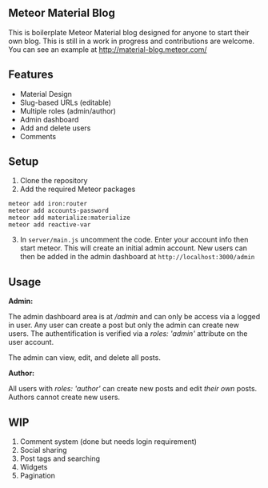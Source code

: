 ## Meteor Material Blog

This is boilerplate Meteor Material blog designed for anyone to start their own blog. This is still in a work in progress and contributions are welcome. You can see an example at http://material-blog.meteor.com/

## Features

* Material Design
* Slug-based URLs (editable)
* Multiple roles (admin/author)
* Admin dashboard
* Add and delete users
* Comments

## Setup

1. Clone the repository
2. Add the required Meteor packages
```
meteor add iron:router
meteor add accounts-password
meteor add materialize:materialize
meteor add reactive-var
```
3. In `server/main.js` uncomment the code. Enter your account info then start meteor. This will create an initial admin account. New users can then be added in the admin dashboard at `http://localhost:3000/admin`

## Usage

**Admin:** 

The admin dashboard area is at */admin* and can only be access via a logged in user. Any user can create a post but only the admin can create new users. The authentification is verified via a *roles: 'admin'* attribute on the user account. 

The admin can view, edit, and delete all posts. 

**Author:**

All users with *roles: 'author'* can create new posts and edit *their own* posts. Authors cannot create new users.

## WIP

1. Comment system (done but needs login requirement)
2. Social sharing
3. Post tags and searching
3. Widgets
4. Pagination
